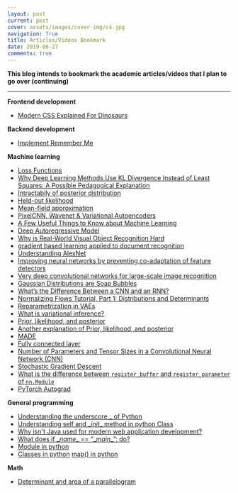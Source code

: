 ```yaml
---
layout: post
current: post
cover: assets/images/cover-img/c4.jpg
navigation: True
title: Articles/Videos Bookmark
date: 2019-06-27
comments: true
---
```



**This blog intends to bookmark the academic articles/videos that I plan to go over (continuing)**

------------------

**Frontend development**

- <a href="https://medium.com/actualize-network/modern-css-explained-for-dinosaurs-5226febe3525" style="font-weight: normal;">Modern CSS Explained For Dinosaurs</a>


**Backend development**

- <a href="https://stackoverflow.com/questions/244882/what-is-the-best-way-to-implement-remember-me-for-a-website" style="font-weight: normal;">Implement Remember Me</a>



**Machine learning**
- <a href="https://ml-cheatsheet.readthedocs.io/en/latest/loss_functions.html" style="font-weight: normal;">Loss Functions</a>
- <a href="https://digitalcommons.utep.edu/cgi/viewcontent.cgi?article=2188&context=cs_techrep" style="font-weight: normal;">Why Deep Learning Methods Use KL Divergence Instead of Least Squares: A Possible Pedagogical Explanation</a>
- <a href="https://stats.stackexchange.com/questions/4417/intractable-posterior-distributions" style="font-weight: normal;">Intractabily of posterior distribution</a>
- <a href="https://www.quora.com/What-is-meant-by-held-out-likelihood-in-statistics-or-machine-learning" style="font-weight: normal;">Held-out likelihood</a>
- <a href="https://www.cs.cmu.edu/~epxing/Class/10708-17/notes-17/10708-scribe-lecture13.pdf" style="font-weight: normal;">Mean-field approximation</a>
- <a href="https://www.youtube.com/watch?v=FeJT8ejgsL0" style="font-weight: normal;">PixelCNN, Wavenet & Variational Autoencoders</a>
- <a href="https://homes.cs.washington.edu/~pedrod/papers/cacm12.pdf" style="font-weight: normal;">A Few Useful Things to Know about Machine Learning</a>
- <a href="https://eigenfoo.xyz/deep-autoregressive-models/" style="font-weight: normal;">Deep Autoregressive Model</a>
- <a href="http://repository.countway.harvard.edu/xmlui/bitstream/handle/10473/1297/2211529.pdf?sequence=1" style="font-weight: normal;">Why is Real-World Visual Object Recognition Hard</a>
- <a href="http://yann.lecun.com/exdb/publis/pdf/lecun-01a.pdf" style="font-weight: normal;">gradient based learning applied to document recognition</a>
- <a href="https://www.learnopencv.com/understanding-alexnet/" style="font-weight: normal;">Understanding AlexNet</a>
- <a href="https://arxiv.org/pdf/1207.0580.pdf" style="font-weight: normal;">Improving neural networks by preventing co-adaptation of feature detectors</a>
- <a href="https://arxiv.org/pdf/1409.1556.pdf" style="font-weight: normal;">Very deep convolutional networks for large-scale image recognition</a>
- <a href="https://www.inference.vc/high-dimensional-gaussian-distributions-are-soap-bubble/" style="font-weight: normal;">Gaussian Distributions are Soap Bubbles</a>
- <a href="https://blogs.nvidia.com/blog/2018/09/05/whats-the-difference-between-a-cnn-and-an-rnn/" style="font-weight: normal;">What’s the Difference Between a CNN and an RNN?</a>
- <a href="https://blog.evjang.com/2018/01/nf1.html" style="font-weight: normal;">Normalizing Flows Tutorial, Part 1: Distributions and Determinants</a>
- <a href="https://stats.stackexchange.com/questions/199605/how-does-the-reparameterization-trick-for-vaes-work-and-why-is-it-important" style="font-weight: normal;">Reparametrization in VAEs</a>
- <a href="https://www.quora.com/What-is-variational-inferences" style="font-weight: normal;">What is variational inference?</a>
- <a href="https://www.oreilly.com/library/view/machine-learning-with/9781785889936/ff082869-751b-4de3-9a59-edff60ad4e94.xhtml" style="font-weight: normal;">Prior, likelihood, and posterior</a>
- <a href="http://www.lichun.cc/blog/2013/07/understand-bayes-theorem-prior-likelihood-posterior-evidence/" style="font-weight: normal;">Another explanation of Prior, likelihood, and posterior</a>
- <a href="http://bjlkeng.github.io/posts/autoregressive-autoencoders/" style="font-weight: normal;">MADE</a>
- <a href="https://stackoverflow.com/questions/42733971/understanding-the-dimensions-of-a-fully-connected-layer-that-follows-a-max-pooli" style="font-weight: normal;">Fully connected layer</a>
- <a href="https://www.learnopencv.com/number-of-parameters-and-tensor-sizes-in-convolutional-neural-network/" style="font-weight: normal;">Number of Parameters and Tensor Sizes in a Convolutional Neural Network (CNN)</a>
- <a href="https://www.youtube.com/watch?v=vMh0zPT0tLI" style="font-weight: normal;">Stochastic Gradient Descent</a>
- <a href="https://discuss.pytorch.org/t/what-is-the-difference-between-register-buffer-and-register-parameter-of-nn-module/32723" style="font-weight: normal;">What is the difference between `register_buffer` and `register_parameter` of `nn.Module`</a>
- <a href="https://towardsdatascience.com/pytorch-autograd-understanding-the-heart-of-pytorchs-magic-2686cd94ec95
" style="font-weight: normal;">PyTorch Autograd</a>



**General programming**
- <a href="https://hackernoon.com/understanding-the-underscore-of-python-309d1a029edc" style="font-weight: normal;">Understanding the underscore _ of Python</a>
- <a href="https://micropyramid.com/blog/understand-self-and-__init__-method-in-python-class/" style="font-weight: normal;">Understanding self and \__init__ method in python Class</a>
- <a href="https://softwareengineering.stackexchange.com/questions/102090/why-isnt-java-used-for-modern-web-application-development" style="font-weight: normal;">Why isn't Java used for modern web application development?</a>
- <a href="https://stackoverflow.com/questions/419163/what-does-if-name-main-do" style="font-weight: normal;">What does if \__name__ == “\__main__”: do?</a>
- <a href="https://docs.python.org/3/tutorial/modules.html" style="font-weight: normal;">Module in python</a>
- <a href="https://docs.python.org/3/tutorial/classes.html" style="font-weight: normal;">Classes in python</a>
 <a href="https://www.geeksforgeeks.org/python-map-function/" style="font-weight: normal;">map() in python</a>



**Math**
- <a href="https://www.khanacademy.org/math/linear-algebra/matrix-transformations/determinant-depth/v/linear-algebra-determinant-and-area-of-a-parallelogram" style="font-weight: normal;">Determinant and area of a parallelogram</a>
